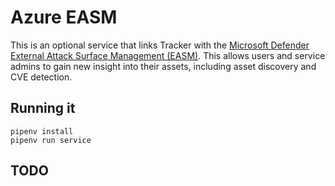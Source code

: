 # Azure EASM

This is an optional service that links Tracker with the [Microsoft Defender External Attack Surface Management (EASM)](https://learn.microsoft.com/en-us/azure/external-attack-surface-management/). This allows users and service admins to gain new insight into their assets, including asset discovery and CVE detection.

## Running it

```
pipenv install
pipenv run service
```

## TODO
